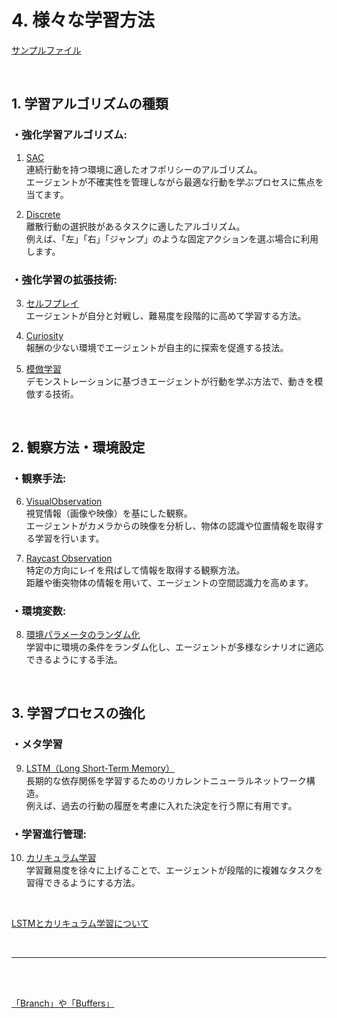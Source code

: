 # 4. 様々な学習方法

 <a href="https://drive.google.com/drive/folders/1AJkScgeqh2AZD4iH7-2QbmGucvFAiv-J" target="_blank">サンプルファイル</a>

<br>

## 1. 学習アルゴリズムの種類

### ・強化学習アルゴリズム:
1. [SAC](4_1.md)  
連続行動を持つ環境に適したオフポリシーのアルゴリズム。  
エージェントが不確実性を管理しながら最適な行動を学ぶプロセスに焦点を当てます。

2. [Discrete](4_2.md)  
離散行動の選択肢があるタスクに適したアルゴリズム。  
例えば、「左」「右」「ジャンプ」のような固定アクションを選ぶ場合に利用します。

### ・強化学習の拡張技術:
3. [セルフプレイ](4_5.md)  
エージェントが自分と対戦し、難易度を段階的に高めて学習する方法。

4. [Curiosity](4_6.md)  
報酬の少ない環境でエージェントが自主的に探索を促進する技法。

5. [模倣学習](4_7.md)  
デモンストレーションに基づきエージェントが行動を学ぶ方法で、動きを模倣する技術。

<br>

## 2. 観察方法・環境設定

### ・観察手法:
6. [VisualObservation](4_3.md)  
視覚情報（画像や映像）を基にした観察。  
エージェントがカメラからの映像を分析し、物体の認識や位置情報を取得する学習を行います。

7. [Raycast Observation](4_4.md)  
特定の方向にレイを飛ばして情報を取得する観察方法。  
距離や衝突物体の情報を用いて、エージェントの空間認識力を高めます。


### ・環境変数:

8. [環境パラメータのランダム化](4_10.md)  
学習中に環境の条件をランダム化し、エージェントが多様なシナリオに適応できるようにする手法。

<br>

## 3. 学習プロセスの強化

### ・メタ学習

9. [LSTM（Long Short-Term Memory）](4_8.md)  
長期的な依存関係を学習するためのリカレントニューラルネットワーク構造。  
例えば、過去の行動の履歴を考慮に入れた決定を行う際に有用です。


### ・学習進行管理:

10. [カリキュラム学習](4_9.md)  
学習難易度を徐々に上げることで、エージェントが段階的に複雑なタスクを習得できるようにする方法。

<br>

[LSTMとカリキュラム学習について](LSTMとカリキュラム学習について.md)

<br>

---

<br>

<br>

[「Branch」や「Buffers」](Branch_Buffers.md)
